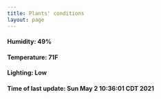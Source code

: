 ```yaml
---
title: Plants' conditions
layout: page
---
```



#### Humidity: 49%
#### Temperature: 71F
#### Lighting: Low
#### Time of last update: Sun May  2 10:36:01 CDT 2021
